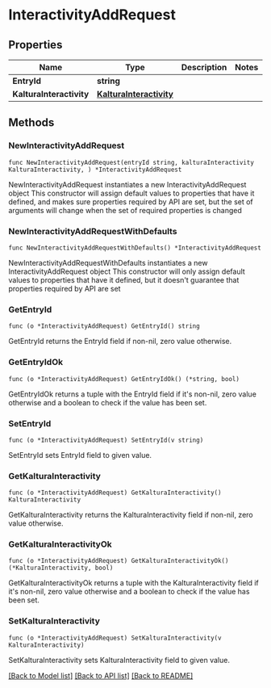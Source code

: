 # InteractivityAddRequest

## Properties

Name | Type | Description | Notes
------------ | ------------- | ------------- | -------------
**EntryId** | **string** |  | 
**KalturaInteractivity** | [**KalturaInteractivity**](KalturaInteractivity.md) |  | 

## Methods

### NewInteractivityAddRequest

`func NewInteractivityAddRequest(entryId string, kalturaInteractivity KalturaInteractivity, ) *InteractivityAddRequest`

NewInteractivityAddRequest instantiates a new InteractivityAddRequest object
This constructor will assign default values to properties that have it defined,
and makes sure properties required by API are set, but the set of arguments
will change when the set of required properties is changed

### NewInteractivityAddRequestWithDefaults

`func NewInteractivityAddRequestWithDefaults() *InteractivityAddRequest`

NewInteractivityAddRequestWithDefaults instantiates a new InteractivityAddRequest object
This constructor will only assign default values to properties that have it defined,
but it doesn't guarantee that properties required by API are set

### GetEntryId

`func (o *InteractivityAddRequest) GetEntryId() string`

GetEntryId returns the EntryId field if non-nil, zero value otherwise.

### GetEntryIdOk

`func (o *InteractivityAddRequest) GetEntryIdOk() (*string, bool)`

GetEntryIdOk returns a tuple with the EntryId field if it's non-nil, zero value otherwise
and a boolean to check if the value has been set.

### SetEntryId

`func (o *InteractivityAddRequest) SetEntryId(v string)`

SetEntryId sets EntryId field to given value.


### GetKalturaInteractivity

`func (o *InteractivityAddRequest) GetKalturaInteractivity() KalturaInteractivity`

GetKalturaInteractivity returns the KalturaInteractivity field if non-nil, zero value otherwise.

### GetKalturaInteractivityOk

`func (o *InteractivityAddRequest) GetKalturaInteractivityOk() (*KalturaInteractivity, bool)`

GetKalturaInteractivityOk returns a tuple with the KalturaInteractivity field if it's non-nil, zero value otherwise
and a boolean to check if the value has been set.

### SetKalturaInteractivity

`func (o *InteractivityAddRequest) SetKalturaInteractivity(v KalturaInteractivity)`

SetKalturaInteractivity sets KalturaInteractivity field to given value.



[[Back to Model list]](../README.md#documentation-for-models) [[Back to API list]](../README.md#documentation-for-api-endpoints) [[Back to README]](../README.md)


